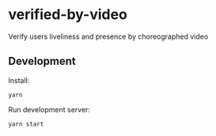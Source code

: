 # verified-by-video

Verify users liveliness and presence by choreographed video

## Development

Install:

```
yarn
```

Run development server:

```
yarn start
```
